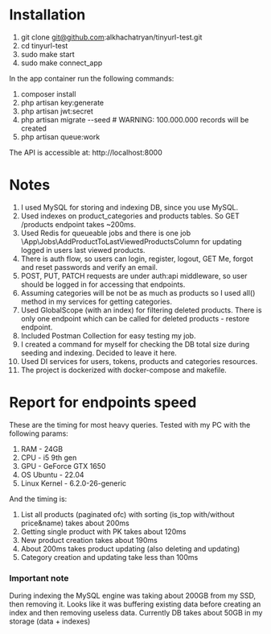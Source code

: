 # Installation
1. git clone git@github.com:alkhachatryan/tinyurl-test.git
2. cd tinyurl-test
3. sudo make start
4. sudo make connect_app 

In the app container run the following commands:
1. composer install
2. php artisan key:generate
3. php artisan jwt:secret
4. php artisan migrate --seed # WARNING: 100.000.000 records will be created
5. php artisan queue:work

The API is accessible at: http://localhost:8000

# Notes
1. I used MySQL for storing and indexing DB, since you use MySQL.
2. Used indexes on product_categories and products tables. So GET /products endpoint takes ~200ms.
3. Used Redis for queueable jobs and there is one job \App\Jobs\AddProductToLastViewedProductsColumn for updating logged in users last viewed products.
4. There is auth flow, so users can login, register, logout, GET Me, forgot and reset passwords and verify an email.
5. POST, PUT, PATCH requests are under auth:api middleware, so user should be logged in for accessing that endpoints.
6. Assuming categories will be not be as much as products so I used all() method in my services for getting categories.
7. Used GlobalScope (with an index) for filtering deleted products. There is only one endpoint which can be called for deleted products - restore endpoint.
8. Included Postman Collection for easy testing my job.
9. I created a command for myself for checking the DB total size during seeding and indexing. Decided to leave it here.
10. Used DI services for users, tokens, products and categories resources.
11. The project is dockerized with docker-compose and makefile.

# Report for endpoints speed
These are the timing for most heavy queries. Tested with my PC with the following params:
1. RAM - 24GB
2. CPU - i5 9th gen
3. GPU - GeForce GTX 1650
4. OS Ubuntu - 22.04
5. Linux Kernel - 6.2.0-26-generic

And the timing is:
1. List all products (paginated ofc) with sorting (is_top with/without price&name) takes about 200ms
2. Getting single product with PK takes about 120ms
3. New product creation takes about 190ms
4. About 200ms takes product updating (also deleting and updating)
5. Category creation and updating take less than 100ms

### Important note
During indexing the MySQL engine was taking about 200GB from my SSD, then removing it. Looks like it was buffering existing data before creating an index and then removing useless data. Currently DB takes about 50GB in my storage (data + indexes)
